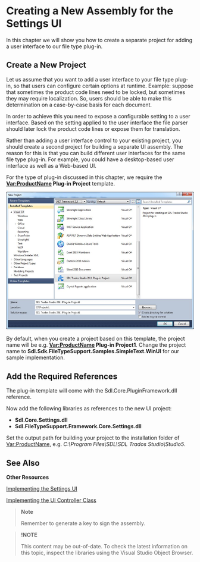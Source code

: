 Creating a New Assembly for the Settings UI
==

In this chapter we will show you how to create a separate project for adding a user interface to our file type plug-in.

Create a New Project
--

Let us assume that you want to add a user interface to your file type plug-in, so that users can configure certain options at runtime. Example: suppose that sometimes the product code lines need to be locked, but sometimes they may require localization. So, users should be able to make this determination on a case-by-case basis for each document.

In order to achieve this you need to expose a configurable setting to a user interface. Based on the setting applied to the user interface the file parser should later lock the product code lines or expose them for translation.

Rather than adding a user interface control to your existing project, you should create a second project for building a separate UI assembly. The reason for this is that you can build different user interfaces for the same file type plug-in. For example, you could have a desktop-based user interface as well as a Web-based UI.

For the type of plug-in discussed in this chapter, we require the **<Var:ProductName> Plug-in Project** template.


![PluginTemplate](images/PluginTemplate.jpg)


By default, when you create a project based on this template, the project name will be e.g. **<Var:ProductName> Plug-in Project1**. Change the project name to **Sdl.Sdk.FileTypeSupport.Samples.SimpleText.WinUI** for our sample implementation.

Add the Required References
--

The plug-in template will come with the Sdl.Core.PluginFramework.dll reference.

Now add the following libraries as references to the new UI project:

* **Sdl.Core.Settings.dll**
* **Sdl.FileTypeSupport.Framework.Core.Settings.dll**

Set the output path for building your project to the installation folder of <Var:ProductName>, e.g. *C:\Program Files\SDL\SDL Trados Studio\Studio5*.

See Also
--

**Other Resources**

[Implementing the Settings UI](implementing_the_settings_ui.md)

[Implementing the UI Controller Class](implementing_the_ui_controller_class.md)

>**Note**
>
>Remember to generate a key to sign the assembly.

>**!NOTE**
>
> This content may be out-of-date. To check the latest information on this topic, inspect the libraries using the Visual Studio Object Browser.